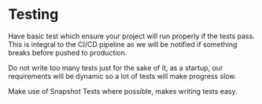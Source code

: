 # Testing

Have basic test which ensure your project will run properly if the tests pass.
This is integral to the CI/CD pipeline as we will be notified if something breaks before pushed to production.

Do not write too many tests just for the sake of it, as a startup, our requirements will be dynamic so a lot of tests will make progress slow.

Make use of Snapshot Tests where possible, makes writing tests easy.
